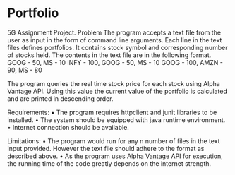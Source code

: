 # Portfolio
5G Assignment Project.
Problem
The program accepts a text file from the user as input in the form of command line arguments. Each line in the text files defines portfolios. It contains stock symbol and corresponding number of stocks held. The contents in the text file are in the following format.
GOOG - 50, MS - 10
INFY - 100, GOOG - 50, MS - 10
GOOG - 100, AMZN - 90, MS - 80

The program queries the real time stock price for each stock using Alpha Vantage API. Using this value the current value of the portfolio is calculated and are printed in descending order.

Requirements:
•	The program requires httpclient and junit libraries to be installed. 
•	The system should be equipped with java runtime environment. 
•	Internet connection should be available.

Limitations:
•	The program would run for any n number of files in the text input provided. However the text file should adhere to the format as described above. 
•	As the program uses Alpha Vantage API for execution, the running time of the code greatly depends on the internet strength.  


